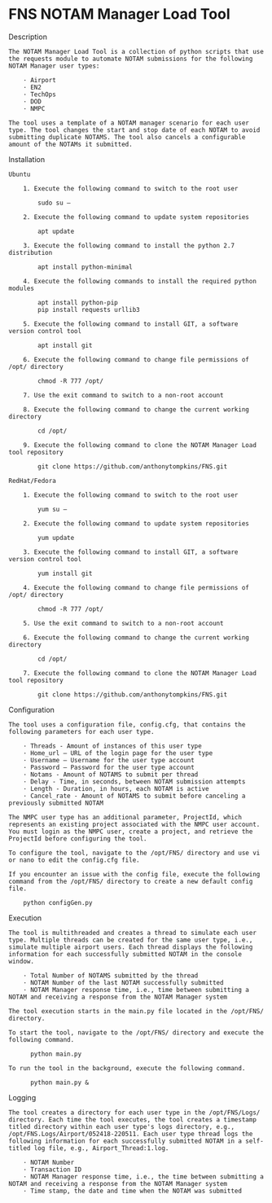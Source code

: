 # FNS NOTAM Manager Load Tool

Description

    The NOTAM Manager Load Tool is a collection of python scripts that use the requests module to automate NOTAM submissions for the following NOTAM Manager user types:

        · Airport
        · EN2
        · TechOps
        · DOD
        · NMPC

    The tool uses a template of a NOTAM manager scenario for each user type. The tool changes the start and stop date of each NOTAM to avoid submitting duplicate NOTAMS. The tool also cancels a configurable amount of the NOTAMs it submitted.

Installation

    Ubuntu

        1. Execute the following command to switch to the root user

            sudo su –

        2. Execute the following command to update system repositories

            apt update

        3. Execute the following command to install the python 2.7 distribution

            apt install python-minimal

        4. Execute the following commands to install the required python modules

            apt install python-pip
            pip install requests urllib3

        5. Execute the following command to install GIT, a software version control tool

            apt install git

        6. Execute the following command to change file permissions of /opt/ directory

            chmod -R 777 /opt/

        7. Use the exit command to switch to a non-root account

        8. Execute the following command to change the current working directory

            cd /opt/

        9. Execute the following command to clone the NOTAM Manager Load tool repository

            git clone https://github.com/anthonytompkins/FNS.git

    RedHat/Fedora

        1. Execute the following command to switch to the root user

            yum su –

        2. Execute the following command to update system repositories

            yum update

        3. Execute the following command to install GIT, a software version control tool

            yum install git

        4. Execute the following command to change file permissions of /opt/ directory

            chmod -R 777 /opt/

        5. Use the exit command to switch to a non-root account

        6. Execute the following command to change the current working directory

            cd /opt/

        7. Execute the following command to clone the NOTAM Manager Load tool repository

            git clone https://github.com/anthonytompkins/FNS.git

Configuration

    The tool uses a configuration file, config.cfg, that contains the following parameters for each user type.

        · Threads - Amount of instances of this user type
        · Home_url – URL of the login page for the user type
        · Username – Username for the user type account
        · Password – Password for the user type account
        · Notams - Amount of NOTAMS to submit per thread
        · Delay - Time, in seconds, between NOTAM submission attempts
        · Length - Duration, in hours, each NOTAM is active
        · Cancel_rate - Amount of NOTAMS to submit before canceling a previously submitted NOTAM

    The NMPC user type has an additional parameter, ProjectId, which represents an existing project associated with the NMPC user account. You must login as the NMPC user, create a project, and retrieve the ProjectId before configuring the tool.

    To configure the tool, navigate to the /opt/FNS/ directory and use vi or nano to edit the config.cfg file.

    If you encounter an issue with the config file, execute the following command from the /opt/FNS/ directory to create a new default config file.

        python configGen.py

Execution

    The tool is multithreaded and creates a thread to simulate each user type. Multiple threads can be created for the same user type, i.e., simulate multiple airport users. Each thread displays the following information for each successfully submitted NOTAM in the console window.

        · Total Number of NOTAMS submitted by the thread
        · NOTAM Number of the last NOTAM successfully submitted
        · NOTAM Manager response time, i.e., time between submitting a NOTAM and receiving a response from the NOTAM Manager system

    The tool execution starts in the main.py file located in the /opt/FNS/ directory.

    To start the tool, navigate to the /opt/FNS/ directory and execute the following command.

          python main.py

    To run the tool in the background, execute the following command.

          python main.py &

Logging

    The tool creates a directory for each user type in the /opt/FNS/Logs/ directory. Each time the tool executes, the tool creates a timestamp titled directory within each user type's logs directory, e.g., /opt/FNS.Logs/Airport/052418-220511. Each user type thread logs the following information for each successfully submitted NOTAM in a self-titled log file, e.g., Airport_Thread:1.log.

        · NOTAM Number
        · Transaction ID
        · NOTAM Manager response time, i.e., the time between submitting a NOTAM and receiving a response from the NOTAM Manager system
        · Time stamp, the date and time when the NOTAM was submitted
